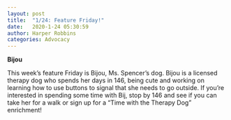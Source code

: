 ```yaml
---
layout: post
title:  "1/24: Feature Friday!"
date:   2020-1-24 05:30:59
author: Harper Robbins
categories: Advocacy
---
```


**Bijou**

This week’s feature Friday is Bijou, Ms. Spencer’s dog. Bijou is a licensed therapy dog who spends her days in 146, being cute and working on learning how to use buttons to signal that she needs to go outside. If you’re interested in spending some time with Bij, stop by 146 and see if you can take her for a walk or sign up for a “Time with the Therapy Dog” enrichment!
